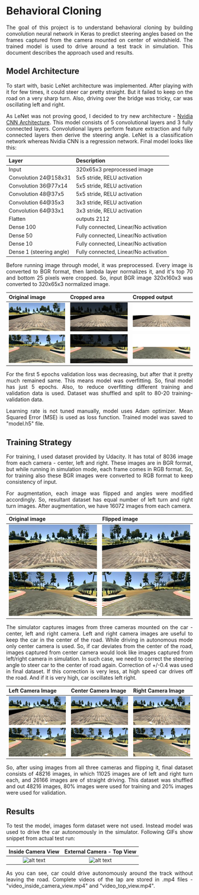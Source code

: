 # **Behavioral Cloning**

<p align="justify">
The goal of this project is to understand behavioral cloning by building convolution neural network in Keras to predict steering angles based on the frames captured from the camera mounted on center of windshield. The trained model is used to drive around a test track in simulation. This document describes the approach used and results.
</p>

## Model Architecture

<p align="justify">
To start with, basic LeNet architecture was implemented. After playing with it for few times, it could steer car pretty straight. But it failed to keep on the road on a very sharp turn. Also, driving over the bridge was tricky, car was oscillating left and right. 
</p>

<p align="justify">
As LeNet was not proving good, I decided to try new architecture - <a href="(http://images.nvidia.com/content/tegra/automotive/images/2016/solutions/pdf/end-to-end-dl-using-px.pdf">Nvidia CNN Architecture</a>. This model consists of 5 convolutional layers and 3 fully connected layers. Convolutional layers perform feature extraction and fully connected layers then derive the steering angle. LeNet is a classification network whereas Nvidia CNN is a regression network. Final model looks like this:
</p>

| Layer                    | Description                           |
|:-------------------------|:--------------------------------------|
| Input                    | 320x65x3 preprocessed image           |
| Convolution 24@158x31    | 5x5 stride, RELU activation           |
| Convolution 36@77x14     | 5x5 stride, RELU activation           |
| Convolution 48@37x5      | 5x5 stride, RELU activation           |
| Convolution 64@35x3      | 3x3 stride, RELU activation           |
| Convolution 64@33x1      | 3x3 stride, RELU activation           |
| Flatten                  | outputs 2112                          |
| Dense 100                | Fully connected, Linear/No activation |
| Dense 50                 | Fully connected, Linear/No activation |
| Dense 10                 | Fully connected, Linear/No activation |
| Dense 1 (steering angle) | Fully connected, Linear/No activation |

<p align="justify">
Before running image through model, it was preprocessed. Every image is converted to BGR format, then lambda layer normalizes it, and it's top 70 and bottom 25 pixels were cropped. So, input BGR image 320x160x3 was converted to 320x65x3 normalized image. 
</p>

| Original image                                         | Cropped area                                               | Cropped output                                             |
|:-------------------------------------------------------|:-----------------------------------------------------------|:-----------------------------------------------------------|
| ![alt text](./writeup_data/orig1.jpg "Original image") | ![alt text](./writeup_data/cropped11.jpg "Cropped output") | ![alt text](./writeup_data/cropped12.jpg "Cropped output") |
| ![alt text](./writeup_data/orig2.jpg "Original image") | ![alt text](./writeup_data/cropped21.jpg "Cropped output") | ![alt text](./writeup_data/cropped22.jpg "Cropped output") |

<p align="justify">
For the first 5 epochs validation loss was decreasing, but after that it pretty much remained same. This means model was overfitting. So, final model has just 5 epochs. Also, to reduce overfitting different training and validation data is used. Dataset was shuffled and split to 80-20 training-validation data.
</p>

<p align="justify">
Learning rate is not tuned manually, model uses Adam optimizer. Mean Squared Error (MSE) is used as loss function. Trained model was saved to "model.h5" file.
</p>

## Training Strategy

<p align="justify">
For training, I used dataset provided by Udacity. It has total of 8036 image from each camera - center, left and right. These images are in BGR format, but while running in simulation mode, each frame comes in RGB format. So, for training also these BGR images were converted to RGB format to keep consistency of input.
</p>

<p align="justify">
For augmentation, each image was flipped and angles were modified accordingly. So, resultant dataset has equal number of left turn and right turn images. After augmentation, we have 16072 images from each camera.
</p>

| Original image                                         | Flipped image                                             |
|:-------------------------------------------------------|:----------------------------------------------------------|
| ![alt text](./writeup_data/orig1.jpg "Original image") | ![alt text](./writeup_data/flipped1.jpg "Flipped output") |
| ![alt text](./writeup_data/orig2.jpg "Original image") | ![alt text](./writeup_data/flipped2.jpg "Flipped output") |

<p align="justify">
The simulator captures images from three cameras mounted on the car - center, left and right camera. Left and right camera images are useful to keep the car in the center of the road. While driving in autonomous mode only center camera is used. So, if car deviates from the center of the road, images captured from center camera would look like images captured from left/right camera in simulation. In such case, we need to correct the steering angle to steer car to the center of road again. Correction of +/-0.4 was used in final dataset. If this correction is very less, at high speed car drives off the road. And if it is very high, car oscillates left right.
</p>

| Left Camera Image                                  | Center Camera Image                                     | Right Camera Image                                    |
|:---------------------------------------------------|:--------------------------------------------------------|:------------------------------------------------------|
| ![alt text](./writeup_data/left1.jpg "Left image") | ![alt text](./writeup_data/center1.jpg "Center output") | ![alt text](./writeup_data/right1.jpg "Right output") |
| ![alt text](./writeup_data/left2.jpg "Left image") | ![alt text](./writeup_data/center2.jpg "Center output") | ![alt text](./writeup_data/right2.jpg "Right output") |

<p align="justify">
So, after using images from all three cameras and flipping it, final dataset consists of 48216 images, in which 11025 images are of left and right turn each, and 26166 images are of straight driving. This dataset was shuffled and out 48216 images, 80% images were used for training and 20% images were used for validation.
</p>

## Results

<p align="justify">
To test the model, images form dataset were not used. Instead model was used to drive the car autonomously in the simulator. Following GIFs show snippet from actual test run:
</p>

| Inside Camera View                                                       | External Camera - Top View                                       |
|:------------------------------------------------------------------------:|:----------------------------------------------------------------:|
| ![alt text](./writeup_data/video_inside_camera_view.gif "Inside Camera") | ![alt text](./writeup_data/video_top_view.gif "External Camera") |

<p align="justify">
As you can see, car could drive autonomously around the track without leaving the road. Complete videos of the lap are stored in .mp4 files - "video_inside_camera_view.mp4" and "video_top_view.mp4".
</p>



